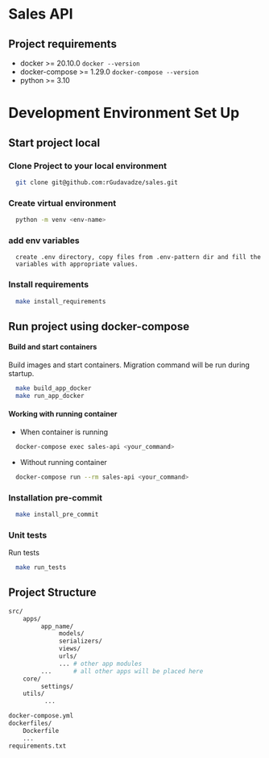 # Sales API

## Project requirements

* docker >= 20.10.0
```docker --version```
* docker-compose >= 1.29.0
```docker-compose --version```
* python >= 3.10


# Development Environment Set Up

## Start project local
### Clone Project to your local environment
```bash
  git clone git@github.com:rGudavadze/sales.git
```

### Create virtual environment
```bash
  python -m venv <env-name>
```

### add env variables
```text
  create .env directory, copy files from .env-pattern dir and fill the
  variables with appropriate values.
```

### Install requirements
```bash
  make install_requirements
```

## Run project using docker-compose
#### Build and start containers
Build images and start containers. Migration command will be run during startup.
```bash
  make build_app_docker
  make run_app_docker
```

#### Working with running container
* When container is running
```bash
  docker-compose exec sales-api <your_command>
```
* Without running container
```bash
  docker-compose run --rm sales-api <your_command>
```

### Installation pre-commit

```bash
  make install_pre_commit
```

### Unit tests
Run tests
```bash
  make run_tests
```


## Project Structure

```bash
src/
    apps/
         app_name/
              models/
              serializers/
              views/
              urls/
              ... # other app modules
         ...      # all other apps will be placed here
    core/
         settings/
    utils/
          ...

docker-compose.yml
dockerfiles/
    Dockerfile
    ...
requirements.txt
```

